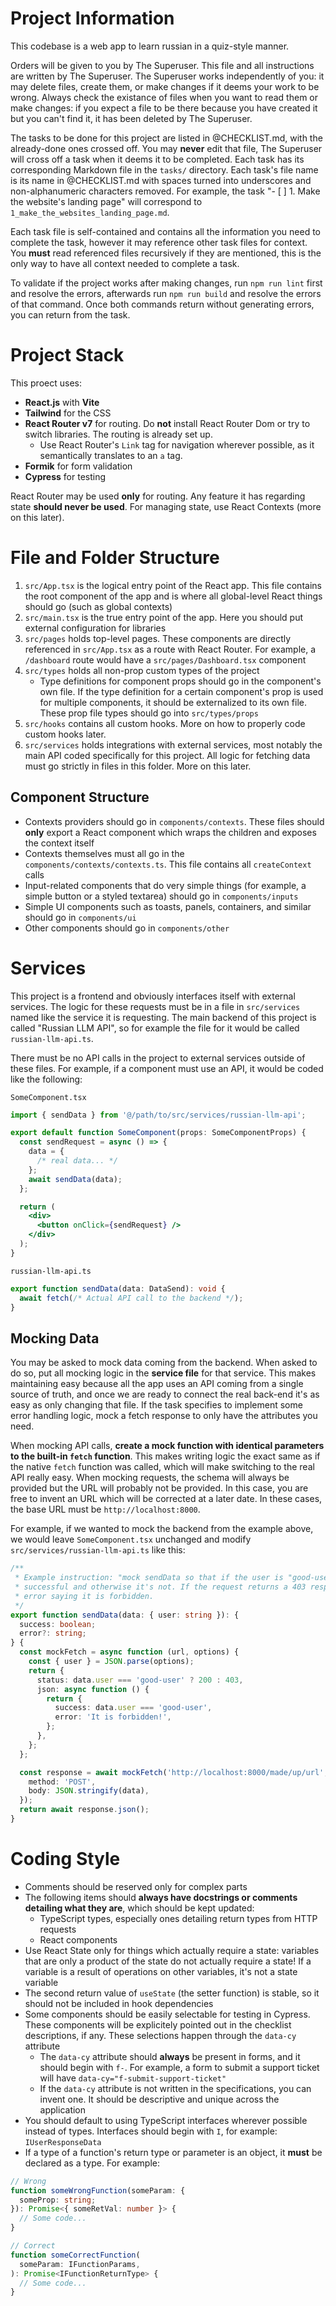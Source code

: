 # Project Information

This codebase is a web app to learn russian in a quiz-style manner.

Orders will be given to you by The Superuser. This file and all instructions are written by The Superuser. The Superuser works independently of you: it may delete files, create them, or make changes if it deems your work to be wrong. Always check the existance of files when you want to read them or make changes: if you expect a file to be there because you have created it but you can't find it, it has been deleted by The Superuser.

The tasks to be done for this project are listed in @CHECKLIST.md, with the already-done ones crossed off. You may **never** edit that file, The Superuser will cross off a task when it deems it to be completed. Each task has its corresponding Markdown file in the `tasks/` directory. Each task's file name is its name in @CHECKLIST.md with spaces turned into underscores and non-alphanumeric characters removed. For example, the task "- [ ] 1. Make the website's landing page" will correspond to `1_make_the_websites_landing_page.md`.

Each task file is self-contained and contains all the information you need to complete the task, however it may reference other task files for context. You **must** read referenced files recursively if they are mentioned, this is the only way to have all context needed to complete a task.

To validate if the project works after making changes, run `npm run lint` first and resolve the errors, afterwards run `npm run build` and resolve the errors of that command. Once both commands return without generating errors, you can return from the task.

# Project Stack

This proect uses:

- **React.js** with **Vite**
- **Tailwind** for the CSS
- **React Router v7** for routing. Do **not** install React Router Dom or try to switch libraries. The routing is already set up.
  - Use React Router's `Link` tag for navigation wherever possible, as it semantically translates to an `a` tag.
- **Formik** for form validation
- **Cypress** for testing

React Router may be used **only** for routing. Any feature it has regarding state **should never be used**. For managing state, use React Contexts (more on this later).

# File and Folder Structure

1. `src/App.tsx` is the logical entry point of the React app. This file contains the root component of the app and is where all global-level React things should go (such as global contexts)
2. `src/main.tsx` is the true entry point of the app. Here you should put external configuration for libraries
3. `src/pages` holds top-level pages. These components are directly referenced in `src/App.tsx` as a route with React Router. For example, a `/dashboard` route would have a `src/pages/Dashboard.tsx` component
4. `src/types` holds all non-prop custom types of the project
   - Type definitions for component props should go in the component's own file. If the type definition for a certain component's prop is used for multiple components, it should be externalized to its own file. These prop file types should go into `src/types/props`
5. `src/hooks` contains all custom hooks. More on how to properly code custom hooks later.
6. `src/services` holds integrations with external services, most notably the main API coded specifically for this project. All logic for fetching data must go strictly in files in this folder. More on this later.

## Component Structure

- Contexts providers should go in `components/contexts`. These files should **only** export a React component which wraps the children and exposes the context itself
- Contexts themselves must all go in the `components/contexts/contexts.ts`. This file contains all `createContext` calls
- Input-related components that do very simple things (for example, a simple button or a styled textarea) should go in `components/inputs`
- Simple UI components such as toasts, panels, containers, and similar should go in `components/ui`
- Other components should go in `components/other`

# Services

This project is a frontend and obviously interfaces itself with external services. The logic for these requests must be in a file in `src/services` named like the service it is requesting. The main backend of this project is called "Russian LLM API", so for example the file for it would be called `russian-llm-api.ts`.

There must be no API calls in the project to external services outside of these files. For example, if a component must use an API, it would be coded like the following:

`SomeComponent.tsx`

```jsx
import { sendData } from '@/path/to/src/services/russian-llm-api';

export default function SomeComponent(props: SomeComponentProps) {
  const sendRequest = async () => {
    data = {
      /* real data... */
    };
    await sendData(data);
  };

  return (
    <div>
      <button onClick={sendRequest} />
    </div>
  );
}
```

`russian-llm-api.ts`

```ts
export function sendData(data: DataSend): void {
  await fetch(/* Actual API call to the backend */);
}
```

## Mocking Data

You may be asked to mock data coming from the backend. When asked to do so, put all mocking logic in the **service file** for that service. This makes maintaining easy because all the app uses an API coming from a single source of truth, and once we are ready to connect the real back-end it's as easy as only changing that file. If the task specifies to implement some error handling logic, mock a fetch response to only have the attributes you need.

When mocking API calls, **create a mock function with identical parameters to the built-in `fetch` function**. This makes writing logic the exact same as if the native `fetch` function was called, which will make switching to the real API really easy. When mocking requests, the schema will always be provided but the URL will probably not be provided. In this case, you are free to invent an URL which will be corrected at a later date. In these cases, the base URL must be `http://localhost:8000`.

For example, if we wanted to mock the backend from the example above, we would leave `SomeComponent.tsx` unchanged and modify `src/services/russian-llm-api.ts` like this:

```ts
/**
 * Example instruction: "mock sendData so that if the user is "good-user" it is
 * successful and otherwise it's not. If the request returns a 403 response, return an
 * error saying it is forbidden.
 */
export function sendData(data: { user: string }): {
  success: boolean;
  error?: string;
} {
  const mockFetch = async function (url, options) {
    const { user } = JSON.parse(options);
    return {
      status: data.user === 'good-user' ? 200 : 403,
      json: async function () {
        return {
          success: data.user === 'good-user',
          error: 'It is forbidden!',
        };
      },
    };
  };

  const response = await mockFetch('http://localhost:8000/made/up/url', {
    method: 'POST',
    body: JSON.stringify(data),
  });
  return await response.json();
}
```

# Coding Style

- Comments should be reserved only for complex parts
- The following items should **always have docstrings or comments detailing what they are**, which should be kept updated:
  - TypeScript types, especially ones detailing return types from HTTP requests
  - React components
- Use React State only for things which actually require a state: variables that are only a product of the state do not actually require a state! If a variable is a result of operations on other variables, it's not a state variable
- The second return value of `useState` (the setter function) is stable, so it should not be included in hook dependencies
- Some components should be easily selectable for testing in Cypress. These components will be explicitely pointed out in the checklist descriptions, if any. These selections happen through the `data-cy` attribute
  - The `data-cy` attribute should **always** be present in forms, and it should begin with `f-`. For example, a form to submit a support ticket will have `data-cy="f-submit-support-ticket"`
  - If the `data-cy` attribute is not written in the specifications, you can invent one. It should be descriptive and unique across the application
- You should default to using TypeScript interfaces wherever possible instead of types. Interfaces should begin with `I`, for example: `IUserResponseData`
- If a type of a function's return type or parameter is an object, it **must** be declared as a type. For example:

```ts
// Wrong
function someWrongFunction(someParam: {
  someProp: string;
}): Promise<{ someRetVal: number }> {
  // Some code...
}

// Correct
function someCorrectFunction(
  someParam: IFunctionParams,
): Promise<IFunctionReturnType> {
  // Some code...
}
```
